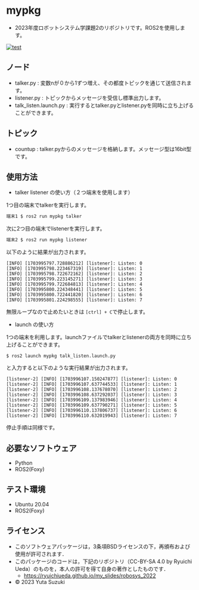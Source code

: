 # mypkg

* 2023年度ロボットシステム学課題2のリポジトリです。ROS2を使用します。

[![test](https://github.com/yutasuzuki310/mypkg/actions/workflows/test.yml/badge.svg)](https://github.com/yutasuzuki310/mypkg/actions/workflows/test.yml)


## ノード

* talker.py : 変数nが０から1ずつ増え、その都度トピックを通じて送信されます。
* listener.py : トピックからメッセージを受信し標準出力します。
* talk_listen.launch.py : 実行するとtalker.pyとlistener.pyを同時に立ち上げることができます。


## トピック

* countup :  talker.pyからのメッセージを格納します。メッセージ型は16bit型です。


## 使用方法

* talker listener の使い方（２つ端末を使用します）

1つ目の端末でtalkerを実行します。
```bash
端末1 $ ros2 run mypkg talker
```
次に2つ目の端末でlistenerを実行します。

```bash
端末2 $ ros2 run mypkg listener
```
以下のように結果が出力されます。
```
[INFO] [1703995797.728886212] [listener]: Listen: 0
[INFO] [1703995798.223467319] [listener]: Listen: 1
[INFO] [1703995798.722672162] [listener]: Listen: 2
[INFO] [1703995799.223145271] [listener]: Listen: 3
[INFO] [1703995799.722684813] [listener]: Listen: 4
[INFO] [1703995800.224348441] [listener]: Listen: 5
[INFO] [1703995800.722441820] [listener]: Listen: 6
[INFO] [1703995801.224298555] [listener]: Listen: 7
```

無限ループなので止めたいときは `[ctrl] + C`で停止します。


* launch の使い方

1つの端末を利用します。launchファイルでtalkerとlistenerの両方を同時に立ち上げることができます。

```
$ ros2 launch mypkg talk_listen.launch.py
```

と入力すると以下のような実行結果が出力されます。

```
[listener-2] [INFO] [1703996107.150247877] [listener]: Listen: 0
[listener-2] [INFO] [1703996107.637744533] [listener]: Listen: 1
[listener-2] [INFO] [1703996108.137678070] [listener]: Listen: 2
[listener-2] [INFO] [1703996108.637292037] [listener]: Listen: 3
[listener-2] [INFO] [1703996109.137983946] [listener]: Listen: 4
[listener-2] [INFO] [1703996109.637790271] [listener]: Listen: 5
[listener-2] [INFO] [1703996110.137806737] [listener]: Listen: 6
[listener-2] [INFO] [1703996110.632019943] [listener]: Listen: 7
```

停止手順は同様です。


## 必要なソフトウェア

* Python
* ROS2(Foxy)

## テスト環境

* Ubuntu 20.04
* ROS2(Foxy)


## ライセンス

* このソフトウェアパッケージは，3条項BSDライセンスの下，再頒布および使用が許可されます．
* このパッケージのコードは，下記のリポジトリ（CC-BY-SA 4.0 by Ryuichi Ueda）のものを，本人の許可を得て自身の著作としたものです．
  - https://ryuichiueda.github.io/my_slides/robosys_2022
* © 2023 Yuta Suzuki
